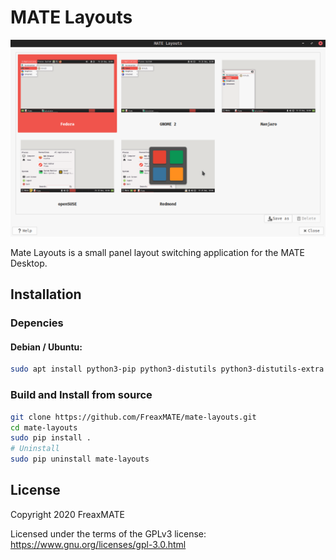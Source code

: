 # MATE Layouts

![MATE Layouts](https://github.com/FreaxMATE/mate-layouts/blob/main/data/screenhot.png "MATE Layouts")

Mate Layouts is a small panel layout switching application for the MATE Desktop.

## Installation

### Depencies

#### Debian / Ubuntu:
```bash 
sudo apt install python3-pip python3-distutils python3-distutils-extra python3-psutil python3-setproctitle libnotify-dev dconf-cli
```


### Build and Install from source

```bash
git clone https://github.com/FreaxMATE/mate-layouts.git
cd mate-layouts
sudo pip install .
# Uninstall
sudo pip uninstall mate-layouts
```

## License

Copyright 2020 FreaxMATE

Licensed under the terms of the GPLv3 license: https://www.gnu.org/licenses/gpl-3.0.html

